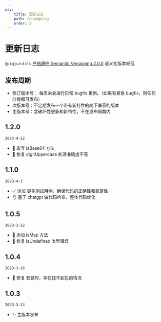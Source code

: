 ```yaml
---
nav:
    title: 更新日志
    path: /changelog
    order: 2
---
```


# 更新日志

`@pigjs/utils` [严格遵守 Semantic Versioning 2.0.0](https://semver.org/lang/zh-CN/) 语义化版本规范

## 发布周期

-   修订版本号： 每周末会进行日常 bugfix 更新。（如果有紧急 bugfix，则任何时候都可发布）
-   次版本号：不定期发布一个带有新特性的向下兼容的版本
-   主版本号：含破坏性更新和新特性，不在发布周期内

<!--
  💄 更新UI和样式文件
  ✨ 引入新功能
  🐛 修复bug
  🚑 添加重要补丁
  🎨 改进代码结构/代码格式
  📦 引入新文件/或者新功能
  ✅ 增加测试代码
  📖 添加/更新文档
  🚀 发布新版本
  👌 提高性能/优化
  🔧 修改配置文件
  🌐 多语言/国际化
 -->

## 1.2.0

`2023-4-12`

-   🎨 废弃 isBase64 方法
-   🐛 修复 digitUppercase 处理准确度不高

## 1.1.0

`2023-4-3`

-   ✅ 添加 更多测试用例，确保代码的正确性和稳定性
-   👌 基于 chatgpt 做代码检查，整体代码优化

## 1.0.5

`2023-3-22`

-   📖 添加 isMap 方法
-   🐛 修复 isUndefined 类型错误

## 1.0.4

`2023-3-16`

-   🐛 修复 安装时，存在找不到包的情况

## 1.0.3

`2023-3-13`

-   ✨ 主版本发布
